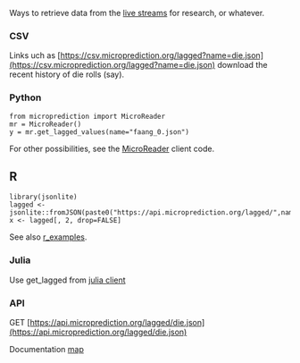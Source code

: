 Ways to retrieve data from the [live streams](https://www.microprediction.org/browse_streams.html) for research, or whatever. 

### CSV 
Links uch as [https://csv.microprediction.org/lagged?name=die.json](https://csv.microprediction.org/lagged?name=die.json) download
the recent history of die rolls (say).

### Python

    from microprediction import MicroReader
    mr = MicroReader()
    y = mr.get_lagged_values(name="faang_0.json")
    
For other possibilities, see the [MicroReader](https://github.com/microprediction/microprediction/blob/master/microprediction/reader.py) client code. 

## R


    library(jsonlite)
    lagged <- jsonlite::fromJSON(paste0("https://api.microprediction.org/lagged/",name))
    x <- lagged[, 2, drop=FALSE]
   
   
See also [r_examples](https://github.com/microprediction/microprediction/tree/master/r_examples). 

### Julia

Use get_lagged from [julia client](https://github.com/rustyconover/Microprediction/blob/master/src/Microprediction.jl)

### API

GET [https://api.microprediction.org/lagged/die.json](https://api.microprediction.org/lagged/die.json)

Documentation [map](https://microprediction.github.io/microprediction/map.html)
  
